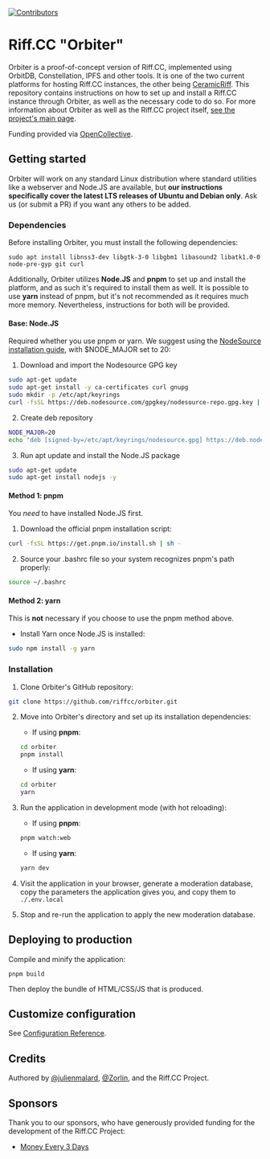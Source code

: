 [![Contributors](https://img.shields.io/opencollective/all/riffcc?style=flat-square)](https://opencollective.com/riffcc)

# Riff.CC "Orbiter"
Orbiter is a proof-of-concept version of Riff.CC, implemented using OrbitDB, Constellation, IPFS and other tools. It is one of the two current platforms for hosting Riff.CC instances, the other being [CeramicRiff](https://github.com/riffcc/riff.cc-vue). This repository contains instructions on how to set up and install a Riff.CC instance through Orbiter, as well as the necessary code to do so. For more information about Orbiter as well as the Riff.CC project itself, [see the project's main page](https://riff.cc/riff-docs/).

Funding provided via [OpenCollective](https://opencollective.com/riffcc).

## Getting started
Orbiter will work on any standard Linux distribution where standard utilities like a webserver and Node.JS are available, but **our instructions specifically cover the latest LTS releases of Ubuntu and Debian only**. Ask us (or submit a PR) if you want any others to be added.

### Dependencies
Before installing Orbiter, you must install the following dependencies:
```
sudo apt install libnss3-dev libgtk-3-0 libgbm1 libasound2 libatk1.0-0 node-pre-gyp git curl
```

Additionally, Orbiter utilizes **Node.JS** and **pnpm** to set up and install the platform, and as such it's required to install them as well. It is possible to use **yarn** instead of pnpm, but it's not recommended as it requires much more memory. Nevertheless, instructions for both will be provided.

#### **Base: Node.JS**
Required whether you use pnpm or yarn. We suggest using the [NodeSource installation guide](https://github.com/nodesource/distributions#installation-instructions), with $NODE_MAJOR set to 20:

1. Download and import the Nodesource GPG key

```sh
sudo apt-get update
sudo apt-get install -y ca-certificates curl gnupg
sudo mkdir -p /etc/apt/keyrings
curl -fsSL https://deb.nodesource.com/gpgkey/nodesource-repo.gpg.key | sudo gpg --dearmor -o /etc/apt/keyrings/nodesource.gpg
```

2. Create deb repository

```sh
NODE_MAJOR=20
echo "deb [signed-by=/etc/apt/keyrings/nodesource.gpg] https://deb.nodesource.com/node_$NODE_MAJOR.x nodistro main" | sudo tee /etc/apt/sources.list.d/nodesource.list
```

3. Run apt update and install the Node.JS package

```sh
sudo apt-get update
sudo apt-get install nodejs -y
```

#### **Method 1: pnpm**
You *need* to have installed Node.JS first.

1. Download the official pnpm installation script:

```sh
curl -fsSL https://get.pnpm.io/install.sh | sh -
```

2. Source your .bashrc file so your system recognizes pnpm's path properly:

```sh
source ~/.bashrc
```

#### **Method 2: yarn**
This is **not** necessary if you choose to use the pnpm method above.

* Install Yarn once Node.JS is installed:
```sh
sudo npm install -g yarn
```

### Installation

1. Clone Orbiter's GitHub repository:
```sh
git clone https://github.com/riffcc/orbiter.git
```

2. Move into Orbiter's directory and set up its installation dependencies:
    - If using **pnpm**:
    ```sh
    cd orbiter
    pnpm install
    ```
    - If using **yarn**:
    ```sh
    cd orbiter
    yarn
    ```

3. Run the application in development mode (with hot reloading):
    - If using **pnpm**:
    ```sh
    pnpm watch:web
    ```
    - If using **yarn**:
    ```sh
    yarn dev
    ```

4. Visit the application in your browser, generate a moderation database, copy the parameters the application gives you, and copy them to `./.env.local`

5. Stop and re-run the application to apply the new moderation database.

## Deploying to production

Compile and minify the application:

```
pnpm build
```

Then deploy the bundle of HTML/CSS/JS that is produced.

## Customize configuration

See [Configuration Reference](https://vitejs.dev/config/).

## Credits
Authored by [@julienmalard](https://github.com/julienmalard), [@Zorlin](https://github.com/Zorlin), and the Riff.CC Project.

## Sponsors
Thank you to our sponsors, who have generously provided funding for the development of the Riff.CC Project:

* [Money Every 3 Days](http://moneyevery3days.com/)
